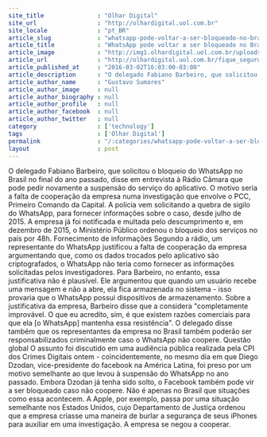 ```yaml
---
site_title               : "Olhar Digital"
site_url                 : "http://olhardigital.uol.com.br"
site_locale              : "pt_BR"
article_slug             : "whatsapp-pode-voltar-a-ser-bloqueado-no-brasil-diz-delegado"
article_title            : "WhatsApp pode voltar a ser bloqueado no Brasil, diz delegado"
article_image            : "http://img1.olhardigital.uol.com.br/uploads/acervo_imagens/2015/12/20151224111912_660_420.jpg"
article_url              : "http://olhardigital.uol.com.br/fique_seguro/noticia/whatsapp-pode-voltar-a-ser-bloqueado-no-brasil-diz-delegado/55745"
article_published_at     : "2016-03-02T16:03:00-03:00"
article_description      : "O delegado Fabiano Barbeiro, que solicitou o bloqueio do WhatsApp no Brasil no final do ano passado, disse em entrevista à Rádio Câmara que pode pedir novamente a suspensão do serviço do aplicativo. O motivo seria a falta de cooperação da empresa numa investigação que envolve o PCC, Primeiro Comando da Capital. A polícia vem solicitando a quebra de sigilo do WhatsApp, para fornecer informações sobre o caso, desde julho de 2015. A empresa já foi notificada e multada pelo descumprimento e, em dezembro de 2015, o Ministério Público ordenou o bloqueio dos serviços no país por 48h. Fornecimento de informações Segundo a rádio, um representante do WhatsApp justificou a falta de cooperação da empresa argumentando que, como os dados trocados pelo aplicativo são criptografados, o WhatsApp não teria como fornecer as informações solicitadas pelos investigadores. Para Barbeiro, no entanto, essa justificativa não é plausível. Ele argumentou que quando um usuário recebe uma mensagem e não a abre, ela fica armazenada no sistema - isso provaria que o WhatsApp possui dispositivos de armazenamento. Sobre a justificativa da empresa, Barbeiro disse que a considera 'completamente improvável. O que eu acredito, sim, é que existem razões comerciais para que ela [o WhatsApp] mantenha essa resistência'. O delegado disse também que os representantes da empresa no Brasil também poderão ser responsabilizados criminalmente caso o WhatsApp não coopere. Questão global O assunto foi discutido em uma audiência pública realizada pela CPI dos Crimes Digitais ontem - coincidentemente, no mesmo dia em que Diego Dzodan, vice-presidente do facebook na América Latina, foi preso por um motivo semelhante ao que levou à suspensão do WhatsApp no ano passado. Embora Dzodan já tenha sido solto, o Facebook também pode vir a ser bloqueado caso não coopere. Não é apenas no Brasil que situações como essa acontecem. A Apple, por exemplo, passa por uma situação semelhante nos Estados Unidos, cujo Departamento de Justiça ordenou que a empresa criasse uma maneira de burlar a segurança de seus iPhones para auxiliar em uma investigação. A empresa se negou a cooperar."
article_author_name      : "Gustavo Sumares"
article_author_image     : null
article_author_biography : null
article_author_profile   : null
article_author_facebook  : null
article_author_twitter   : null
category                 : ['technology']
tags                     : ['Olhar Digital']
permalink                : "/:categories/whatsapp-pode-voltar-a-ser-bloqueado-no-brasil-diz-delegado/"
layout                   : post
---
```


O delegado Fabiano Barbeiro, que solicitou o bloqueio do WhatsApp no Brasil no final do ano passado, disse em entrevista à Rádio Câmara que pode pedir novamente a suspensão do serviço do aplicativo. O motivo seria a falta de cooperação da empresa numa investigação que envolve o PCC, Primeiro Comando da Capital. A polícia vem solicitando a quebra de sigilo do WhatsApp, para fornecer informações sobre o caso, desde julho de 2015. A empresa já foi notificada e multada pelo descumprimento e, em dezembro de 2015, o Ministério Público ordenou o bloqueio dos serviços no país por 48h. Fornecimento de informações Segundo a rádio, um representante do WhatsApp justificou a falta de cooperação da empresa argumentando que, como os dados trocados pelo aplicativo são criptografados, o WhatsApp não teria como fornecer as informações solicitadas pelos investigadores. Para Barbeiro, no entanto, essa justificativa não é plausível. Ele argumentou que quando um usuário recebe uma mensagem e não a abre, ela fica armazenada no sistema - isso provaria que o WhatsApp possui dispositivos de armazenamento. Sobre a justificativa da empresa, Barbeiro disse que a considera "completamente improvável. O que eu acredito, sim, é que existem razões comerciais para que ela [o WhatsApp] mantenha essa resistência". O delegado disse também que os representantes da empresa no Brasil também poderão ser responsabilizados criminalmente caso o WhatsApp não coopere. Questão global O assunto foi discutido em uma audiência pública realizada pela CPI dos Crimes Digitais ontem - coincidentemente, no mesmo dia em que Diego Dzodan, vice-presidente do facebook na América Latina, foi preso por um motivo semelhante ao que levou à suspensão do WhatsApp no ano passado. Embora Dzodan já tenha sido solto, o Facebook também pode vir a ser bloqueado caso não coopere. Não é apenas no Brasil que situações como essa acontecem. A Apple, por exemplo, passa por uma situação semelhante nos Estados Unidos, cujo Departamento de Justiça ordenou que a empresa criasse uma maneira de burlar a segurança de seus iPhones para auxiliar em uma investigação. A empresa se negou a cooperar.
